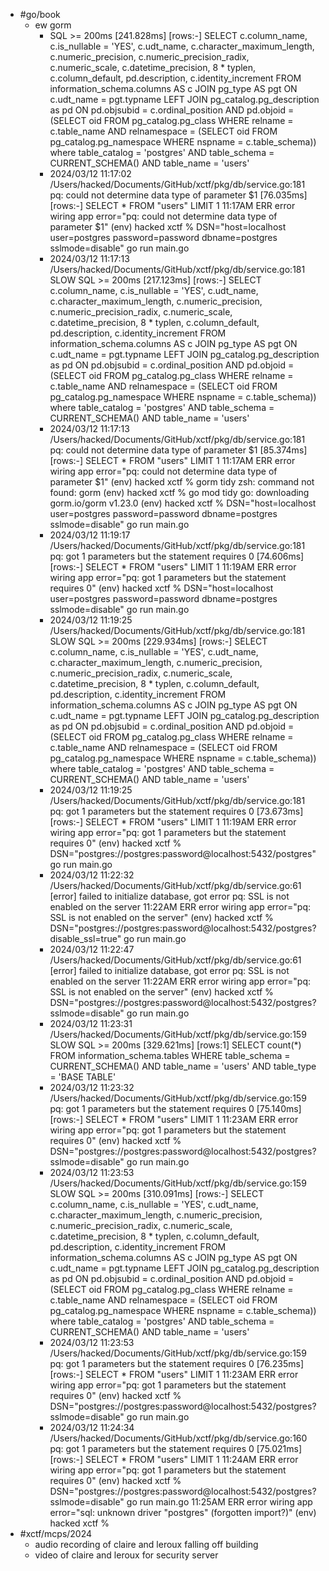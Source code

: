 - #go/book
	- ew gorm
		- SQL >= 200ms
		  [241.828ms] [rows:-] SELECT c.column_name, c.is_nullable = 'YES', c.udt_name, c.character_maximum_length, c.numeric_precision, c.numeric_precision_radix, c.numeric_scale, c.datetime_precision, 8 * typlen, c.column_default, pd.description, c.identity_increment FROM information_schema.columns AS c JOIN pg_type AS pgt ON c.udt_name = pgt.typname LEFT JOIN pg_catalog.pg_description as pd ON pd.objsubid = c.ordinal_position AND pd.objoid = (SELECT oid FROM pg_catalog.pg_class WHERE relname = c.table_name AND relnamespace = (SELECT oid FROM pg_catalog.pg_namespace WHERE nspname = c.table_schema)) where table_catalog = 'postgres' AND table_schema = CURRENT_SCHEMA() AND table_name = 'users'
		- 2024/03/12 11:17:02 /Users/hacked/Documents/GitHub/xctf/pkg/db/service.go:181 pq: could not determine data type of parameter $1
		  [76.035ms] [rows:-] SELECT * FROM "users" LIMIT 1
		  11:17AM ERR error wiring app error="pq: could not determine data type of parameter $1"
		  (env) hacked xctf % DSN="host=localhost user=postgres password=password dbname=postgres sslmode=disable" go run main.go
		- 2024/03/12 11:17:13 /Users/hacked/Documents/GitHub/xctf/pkg/db/service.go:181 SLOW SQL >= 200ms
		  [217.123ms] [rows:-] SELECT c.column_name, c.is_nullable = 'YES', c.udt_name, c.character_maximum_length, c.numeric_precision, c.numeric_precision_radix, c.numeric_scale, c.datetime_precision, 8 * typlen, c.column_default, pd.description, c.identity_increment FROM information_schema.columns AS c JOIN pg_type AS pgt ON c.udt_name = pgt.typname LEFT JOIN pg_catalog.pg_description as pd ON pd.objsubid = c.ordinal_position AND pd.objoid = (SELECT oid FROM pg_catalog.pg_class WHERE relname = c.table_name AND relnamespace = (SELECT oid FROM pg_catalog.pg_namespace WHERE nspname = c.table_schema)) where table_catalog = 'postgres' AND table_schema = CURRENT_SCHEMA() AND table_name = 'users'
		- 2024/03/12 11:17:13 /Users/hacked/Documents/GitHub/xctf/pkg/db/service.go:181 pq: could not determine data type of parameter $1
		  [85.374ms] [rows:-] SELECT * FROM "users" LIMIT 1
		  11:17AM ERR error wiring app error="pq: could not determine data type of parameter $1"
		  (env) hacked xctf % gorm tidy
		  zsh: command not found: gorm
		  (env) hacked xctf % go mod tidy
		  go: downloading gorm.io/gorm v1.23.0
		  (env) hacked xctf % DSN="host=localhost user=postgres password=password dbname=postgres sslmode=disable" go run main.go
		- 2024/03/12 11:19:17 /Users/hacked/Documents/GitHub/xctf/pkg/db/service.go:181 pq: got 1 parameters but the statement requires 0
		  [74.606ms] [rows:-] SELECT * FROM "users" LIMIT 1
		  11:19AM ERR error wiring app error="pq: got 1 parameters but the statement requires 0"
		  (env) hacked xctf % DSN="host=localhost user=postgres password=password dbname=postgres sslmode=disable" go run main.go
		- 2024/03/12 11:19:25 /Users/hacked/Documents/GitHub/xctf/pkg/db/service.go:181 SLOW SQL >= 200ms
		  [229.934ms] [rows:-] SELECT c.column_name, c.is_nullable = 'YES', c.udt_name, c.character_maximum_length, c.numeric_precision, c.numeric_precision_radix, c.numeric_scale, c.datetime_precision, 8 * typlen, c.column_default, pd.description, c.identity_increment FROM information_schema.columns AS c JOIN pg_type AS pgt ON c.udt_name = pgt.typname LEFT JOIN pg_catalog.pg_description as pd ON pd.objsubid = c.ordinal_position AND pd.objoid = (SELECT oid FROM pg_catalog.pg_class WHERE relname = c.table_name AND relnamespace = (SELECT oid FROM pg_catalog.pg_namespace WHERE nspname = c.table_schema)) where table_catalog = 'postgres' AND table_schema = CURRENT_SCHEMA() AND table_name = 'users'
		- 2024/03/12 11:19:25 /Users/hacked/Documents/GitHub/xctf/pkg/db/service.go:181 pq: got 1 parameters but the statement requires 0
		  [73.673ms] [rows:-] SELECT * FROM "users" LIMIT 1
		  11:19AM ERR error wiring app error="pq: got 1 parameters but the statement requires 0"
		  (env) hacked xctf % DSN="postgres://postgres:password@localhost:5432/postgres" go run main.go
		- 2024/03/12 11:22:32 /Users/hacked/Documents/GitHub/xctf/pkg/db/service.go:61
		  [error] failed to initialize database, got error pq: SSL is not enabled on the server
		  11:22AM ERR error wiring app error="pq: SSL is not enabled on the server"
		  (env) hacked xctf % DSN="postgres://postgres:password@localhost:5432/postgres?disable_ssl=true" go run main.go
		- 2024/03/12 11:22:47 /Users/hacked/Documents/GitHub/xctf/pkg/db/service.go:61
		  [error] failed to initialize database, got error pq: SSL is not enabled on the server
		  11:22AM ERR error wiring app error="pq: SSL is not enabled on the server"
		  (env) hacked xctf % DSN="postgres://postgres:password@localhost:5432/postgres?sslmode=disable" go run main.go
		- 2024/03/12 11:23:31 /Users/hacked/Documents/GitHub/xctf/pkg/db/service.go:159 SLOW SQL >= 200ms
		  [329.621ms] [rows:1] SELECT count(*) FROM information_schema.tables WHERE table_schema = CURRENT_SCHEMA() AND table_name = 'users' AND table_type = 'BASE TABLE'
		- 2024/03/12 11:23:32 /Users/hacked/Documents/GitHub/xctf/pkg/db/service.go:159 pq: got 1 parameters but the statement requires 0
		  [75.140ms] [rows:-] SELECT * FROM "users" LIMIT 1
		  11:23AM ERR error wiring app error="pq: got 1 parameters but the statement requires 0"
		  (env) hacked xctf % DSN="postgres://postgres:password@localhost:5432/postgres?sslmode=disable" go run main.go
		- 2024/03/12 11:23:53 /Users/hacked/Documents/GitHub/xctf/pkg/db/service.go:159 SLOW SQL >= 200ms
		  [310.091ms] [rows:-] SELECT c.column_name, c.is_nullable = 'YES', c.udt_name, c.character_maximum_length, c.numeric_precision, c.numeric_precision_radix, c.numeric_scale, c.datetime_precision, 8 * typlen, c.column_default, pd.description, c.identity_increment FROM information_schema.columns AS c JOIN pg_type AS pgt ON c.udt_name = pgt.typname LEFT JOIN pg_catalog.pg_description as pd ON pd.objsubid = c.ordinal_position AND pd.objoid = (SELECT oid FROM pg_catalog.pg_class WHERE relname = c.table_name AND relnamespace = (SELECT oid FROM pg_catalog.pg_namespace WHERE nspname = c.table_schema)) where table_catalog = 'postgres' AND table_schema = CURRENT_SCHEMA() AND table_name = 'users'
		- 2024/03/12 11:23:53 /Users/hacked/Documents/GitHub/xctf/pkg/db/service.go:159 pq: got 1 parameters but the statement requires 0
		  [76.235ms] [rows:-] SELECT * FROM "users" LIMIT 1
		  11:23AM ERR error wiring app error="pq: got 1 parameters but the statement requires 0"
		  (env) hacked xctf % DSN="postgres://postgres:password@localhost:5432/postgres?sslmode=disable" go run main.go
		- 2024/03/12 11:24:34 /Users/hacked/Documents/GitHub/xctf/pkg/db/service.go:160 pq: got 1 parameters but the statement requires 0
		  [75.021ms] [rows:-] SELECT * FROM "users" LIMIT 1
		  11:24AM ERR error wiring app error="pq: got 1 parameters but the statement requires 0"
		  (env) hacked xctf % DSN="postgres://postgres:password@localhost:5432/postgres?sslmode=disable" go run main.go
		  11:25AM ERR error wiring app error="sql: unknown driver \"postgres\" (forgotten import?)"
		  (env) hacked xctf %
- #xctf/mcps/2024
	- audio recording of claire and leroux falling off building
	- video of claire and leroux for security server